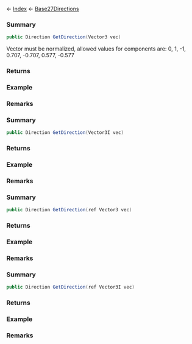 ← [Index](Api-Index) ← [Base27Directions](VRageMath.Base27Directions)

### Summary

```csharp
public Direction GetDirection(Vector3 vec)
```

Vector must be normalized, allowed values for components are: 0, 1, -1, 0.707, -0.707, 0.577, -0.577

### Returns

### Example

### Remarks

### Summary

```csharp
public Direction GetDirection(Vector3I vec)
```

### Returns

### Example

### Remarks

### Summary

```csharp
public Direction GetDirection(ref Vector3 vec)
```

### Returns

### Example

### Remarks

### Summary

```csharp
public Direction GetDirection(ref Vector3I vec)
```

### Returns

### Example

### Remarks

